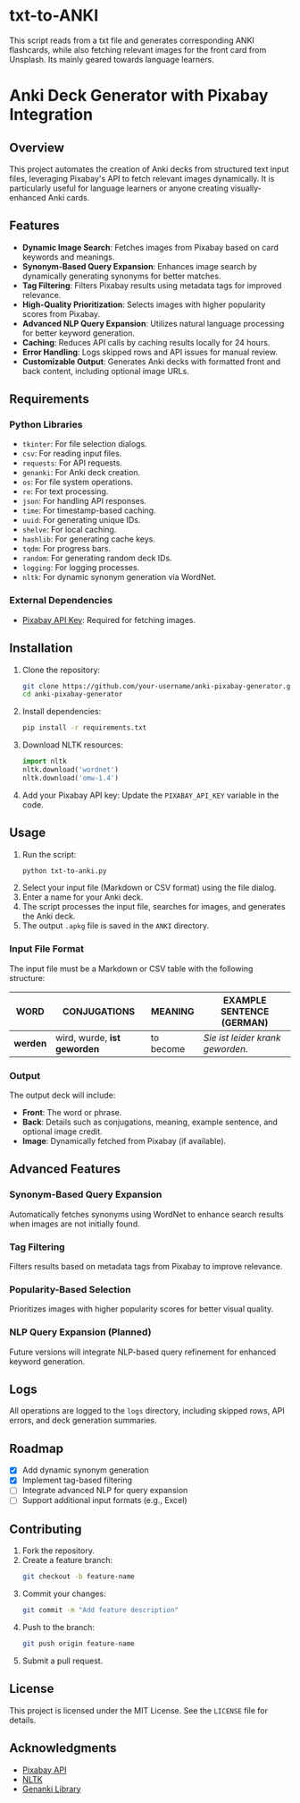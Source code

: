 # txt-to-ANKI
 This script reads from a txt file and generates corresponding ANKI flashcards, while also fetching relevant images for the front card from Unsplash. Its mainly geared towards language learners.

# Anki Deck Generator with Pixabay Integration

## Overview
This project automates the creation of Anki decks from structured text input files, leveraging Pixabay's API to fetch relevant images dynamically. It is particularly useful for language learners or anyone creating visually-enhanced Anki cards.

## Features
- **Dynamic Image Search**: Fetches images from Pixabay based on card keywords and meanings.
- **Synonym-Based Query Expansion**: Enhances image search by dynamically generating synonyms for better matches.
- **Tag Filtering**: Filters Pixabay results using metadata tags for improved relevance.
- **High-Quality Prioritization**: Selects images with higher popularity scores from Pixabay.
- **Advanced NLP Query Expansion**: Utilizes natural language processing for better keyword generation.
- **Caching**: Reduces API calls by caching results locally for 24 hours.
- **Error Handling**: Logs skipped rows and API issues for manual review.
- **Customizable Output**: Generates Anki decks with formatted front and back content, including optional image URLs.

## Requirements
### Python Libraries
- `tkinter`: For file selection dialogs.
- `csv`: For reading input files.
- `requests`: For API requests.
- `genanki`: For Anki deck creation.
- `os`: For file system operations.
- `re`: For text processing.
- `json`: For handling API responses.
- `time`: For timestamp-based caching.
- `uuid`: For generating unique IDs.
- `shelve`: For local caching.
- `hashlib`: For generating cache keys.
- `tqdm`: For progress bars.
- `random`: For generating random deck IDs.
- `logging`: For logging processes.
- `nltk`: For dynamic synonym generation via WordNet.

### External Dependencies
- [Pixabay API Key](https://pixabay.com/api/docs/): Required for fetching images.

## Installation
1. Clone the repository:
   ```bash
   git clone https://github.com/your-username/anki-pixabay-generator.git
   cd anki-pixabay-generator
   ```
2. Install dependencies:
   ```bash
   pip install -r requirements.txt
   ```
3. Download NLTK resources:
   ```python
   import nltk
   nltk.download('wordnet')
   nltk.download('omw-1.4')
   ```
4. Add your Pixabay API key:
   Update the `PIXABAY_API_KEY` variable in the code.

## Usage
1. Run the script:
   ```bash
   python txt-to-anki.py
   ```
2. Select your input file (Markdown or CSV format) using the file dialog.
3. Enter a name for your Anki deck.
4. The script processes the input file, searches for images, and generates the Anki deck.
5. The output `.apkg` file is saved in the `ANKI` directory.

### Input File Format
The input file must be a Markdown or CSV table with the following structure:

| WORD         | CONJUGATIONS                | MEANING                | EXAMPLE SENTENCE (GERMAN)           |
|--------------|-----------------------------|------------------------|-------------------------------------|
| **werden**   | wird, wurde, **ist geworden** | to become              | *Sie ist leider krank geworden.*   |

### Output
The output deck will include:
- **Front**: The word or phrase.
- **Back**: Details such as conjugations, meaning, example sentence, and optional image credit.
- **Image**: Dynamically fetched from Pixabay (if available).

## Advanced Features
### Synonym-Based Query Expansion
Automatically fetches synonyms using WordNet to enhance search results when images are not initially found.

### Tag Filtering
Filters results based on metadata tags from Pixabay to improve relevance.

### Popularity-Based Selection
Prioritizes images with higher popularity scores for better visual quality.

### NLP Query Expansion (Planned)
Future versions will integrate NLP-based query refinement for enhanced keyword generation.

## Logs
All operations are logged to the `logs` directory, including skipped rows, API errors, and deck generation summaries.

## Roadmap
- [x] Add dynamic synonym generation
- [x] Implement tag-based filtering
- [ ] Integrate advanced NLP for query expansion
- [ ] Support additional input formats (e.g., Excel)

## Contributing
1. Fork the repository.
2. Create a feature branch:
   ```bash
   git checkout -b feature-name
   ```
3. Commit your changes:
   ```bash
   git commit -m "Add feature description"
   ```
4. Push to the branch:
   ```bash
   git push origin feature-name
   ```
5. Submit a pull request.

## License
This project is licensed under the MIT License. See the `LICENSE` file for details.

## Acknowledgments
- [Pixabay API](https://pixabay.com/api/docs/)
- [NLTK](https://www.nltk.org/)
- [Genanki Library](https://github.com/kerrickstaley/genanki)
